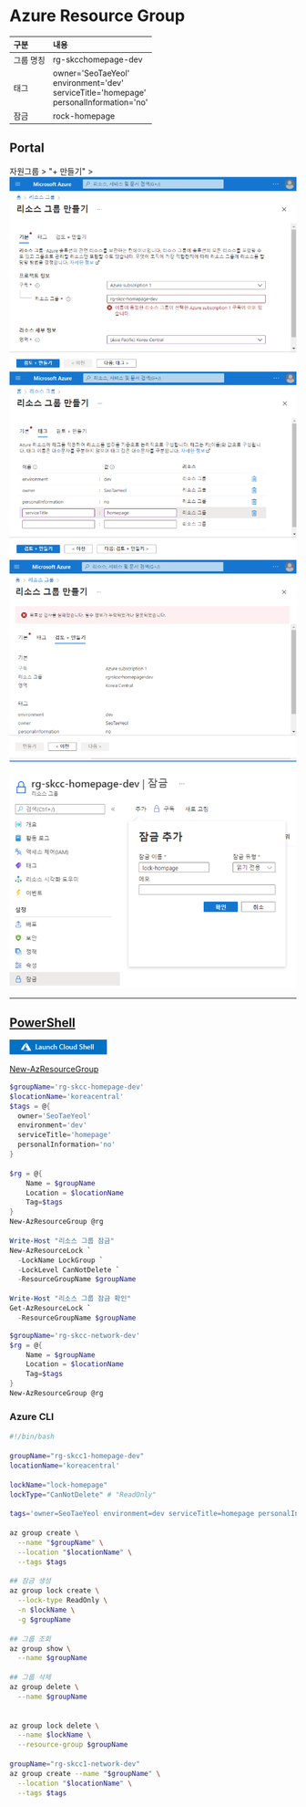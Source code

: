 # Azure Resource Group

|구분| 내용 |  
|:---|:---|  
| 그룹 명칭 | rg-skcchomepage-dev |  
| 태그 | owner='SeoTaeYeol' </br> environment='dev' </br>    serviceTitle='homepage' </br> personalInformation='no' |
| 잠금 | rock-homepage |

## Portal
자원그룹 > "+ 만들기" > 
![ResourceGroup-기본.png](./img/ResourceGroup-기본.png)  
![ResourceGroup-태그.png](./img/ResourceGroup-태그.png)  
![ResourceGroup-검토+만들기.png](./img/ResourceGroup-검토+만들기.png  )  
![ResourceGroup-잠금.png](./img/ResourceGroup-잠금.png)  

---

## [PowerShell](https://shell.azure.com)
<a href="https://shell.azure.com">
  <img class="cloudshell" src=./img/hdi-launch-cloud-shell.png>
</a>  

[New-AzResourceGroup](https://docs.microsoft.com/ko-kr/powershell/module/az.resources/new-azresourcegroup?view=azps-7.1.0)  
```powershell
$groupName='rg-skcc-homepage-dev'
$locationName='koreacentral'
$tags = @{
  owner='SeoTaeYeol'
  environment='dev'
  serviceTitle='homepage'
  personalInformation='no'
}

$rg = @{
    Name = $groupName
    Location = $locationName
    Tag=$tags
}
New-AzResourceGroup @rg

Write-Host "리소스 그룹 잠금"
New-AzResourceLock `
  -LockName LockGroup `
  -LockLevel CanNotDelete `
  -ResourceGroupName $groupName

Write-Host "리소스 그룹 잠금 확인"
Get-AzResourceLock `
  -ResourceGroupName $groupName
```
```powershell
$groupName='rg-skcc-network-dev'
$rg = @{
    Name = $groupName
    Location = $locationName
    Tag=$tags
}
New-AzResourceGroup @rg
```

### Azure CLI
```bash
#!/bin/bash

groupName="rg-skcc1-homepage-dev"
locationName='koreacentral'

lockName="lock-homepage"
lockType="CanNotDelete" # "ReadOnly"

tags='owner=SeoTaeYeol environment=dev serviceTitle=homepage personalInformation=no'

az group create \
  --name "$groupName" \
  --location "$locationName" \
  --tags $tags

## 잠금 생성
az group lock create \
  --lock-type ReadOnly \
  -n $lockName \
  -g $groupName

## 그룹 조회
az group show \
  --name $groupName

## 그룹 삭제
az group delete \
  --name $groupName


az group lock delete \
  --name $lockName \
  --resource-group $groupName

groupName="rg-skcc1-network-dev"
az group create --name "$groupName" \
  --location "$locationName" \
  --tags $tags
```